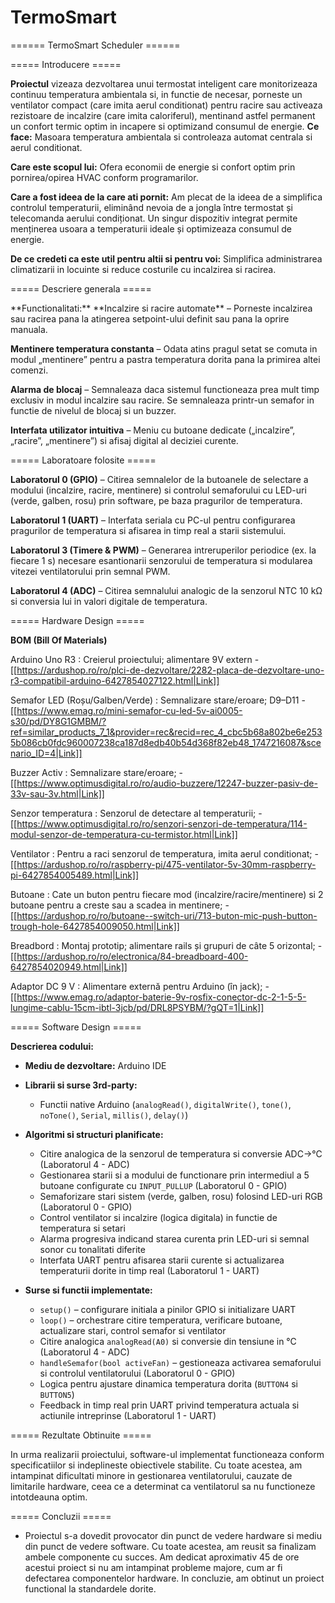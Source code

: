 # TermoSmart

====== TermoSmart Scheduler ======

===== Introducere =====

<note tip>

**Proiectul** vizeaza dezvoltarea unui termostat inteligent care monitorizeaza continuu temperatura ambientala si, in functie de necesar, porneste un ventilator compact (care imita aerul conditionat) pentru racire sau activeaza rezistoare de incalzire (care imita caloriferul), mentinand astfel permanent un confort termic optim in incapere si optimizand consumul de energie.
</note>
 **Ce face:** Masoara temperatura ambientala si controleaza automat centrala si aerul conditionat.

 **Care este scopul lui:** Ofera economii de energie si confort optim prin pornirea/opirea HVAC conform programarilor.

 **Care a fost ideea de la care ati pornit:** Am plecat de la ideea de a simplifica controlul temperaturii, eliminând nevoia de a jongla între termostat și telecomanda aerului condiționat. Un singur dispozitiv integrat permite menținerea usoara a temperaturii ideale și optimizeaza consumul de energie.

 **De ce credeti ca este util pentru altii si pentru voi:** Simplifica administrarea climatizarii in locuinte si reduce costurile cu incalzirea si racirea.  

===== Descriere generala =====

<note tip>
**Functionalitati:**
 **Incalzire si racire automate** – Porneste incalzirea sau racirea pana la atingerea setpoint-ului definit sau pana la oprire manuala.

 **Mentinere temperatura constanta** – Odata atins pragul setat se comuta in modul „mentinere” pentru a pastra temperatura dorita pana la primirea altei comenzi.

 **Alarma de blocaj** – Semnaleaza daca sistemul functioneaza prea mult timp exclusiv in modul incalzire sau racire. Se semnaleaza printr-un semafor in functie de nivelul de blocaj si un buzzer.

 **Interfata utilizator intuitiva** – Meniu cu butoane dedicate („incalzire”, „racire”, „mentinere”) si afisaj digital al deciziei curente.

</note>

===== Laboratoare folosite =====


 **Laboratorul 0 (GPIO)** – Citirea semnalelor de la butoanele de selectare a modului (incalzire, racire, mentinere) si controlul semaforului cu LED-uri (verde, galben, rosu) prin software, pe baza pragurilor de temperatura.

 **Laboratorul 1 (UART)** – Interfata seriala cu PC-ul pentru configurarea pragurilor de temperatura si afisarea in timp real a starii sistemului.
  
 **Laboratorul 3 (Timere & PWM)** – Generarea intreruperilor periodice (ex. la fiecare 1 s) necesare esantionarii senzorului de temperatura si modularea vitezei ventilatorului prin semnal PWM.  

 **Laboratorul 4 (ADC)** – Citirea semnalului analogic de la senzorul NTC 10 kΩ si conversia lui in valori digitale de temperatura.  


===== Hardware Design =====


<note tip>

 **BOM (Bill Of Materials)**

 Arduino Uno R3 : Creierul proiectului; alimentare 9V extern - [[https://ardushop.ro/ro/plci-de-dezvoltare/2282-placa-de-dezvoltare-uno-r3-compatibil-arduino-6427854027122.html|Link]]

 Semafor LED (Roșu/Galben/Verde) : Semnalizare stare/eroare; D9–D11 - [[https://www.emag.ro/mini-semafor-cu-led-5v-ai0005-s30/pd/DY8G1GMBM/?ref=similar_products_7_1&provider=rec&recid=rec_4_cbc5b68a802be6e2535b086cb0fdc960007238ca187d8edb40b54d368f82eb48_1747216087&scenario_ID=4|Link]]

 Buzzer Activ : Semnalizare stare/eroare; - [[https://www.optimusdigital.ro/ro/audio-buzzere/12247-buzzer-pasiv-de-33v-sau-3v.html|Link]]

 Senzor temperatura : Senzorul de detectare al temperaturii; - [[https://www.optimusdigital.ro/ro/senzori-senzori-de-temperatura/114-modul-senzor-de-temperatura-cu-termistor.html|Link]]

 Ventilator : Pentru a raci senzorul de temperatura, imita aerul conditionat; - [[https://ardushop.ro/ro/raspberry-pi/475-ventilator-5v-30mm-raspberry-pi-6427854005489.html|Link]]

 Butoane : Cate un buton pentru fiecare mod (incalzire/racire/mentinere) si 2 butoane pentru a creste sau a scadea in mentinere; - [[https://ardushop.ro/ro/butoane--switch-uri/713-buton-mic-push-button-trough-hole-6427854009050.html|Link]]

 Breadbord : Montaj prototip; alimentare rails și grupuri de câte 5 orizontal; - [[https://ardushop.ro/ro/electronica/84-breadboard-400-6427854020949.html|Link]]
 
 Adaptor DC 9 V : Alimentare externă pentru Arduino (în jack); - [[https://www.emag.ro/adaptor-baterie-9v-rosfix-conector-dc-2-1-5-5-lungime-cablu-15cm-ibtl-3jcb/pd/DRL8PSYBM/?gQT=1|Link]]



</note>



===== Software Design =====

**Descrierea codului:**

* **Mediu de dezvoltare:** Arduino IDE

* **Librarii si surse 3rd-party:**

  * Functii native Arduino (`analogRead()`, `digitalWrite()`, `tone()`, `noTone()`, `Serial`, `millis()`, `delay()`)

* **Algoritmi si structuri planificate:**

  * Citire analogica de la senzorul de temperatura si conversie ADC→°C (Laboratorul 4 - ADC)
  * Gestionarea starii si a modului de functionare prin intermediul a 5 butoane configurate cu `INPUT_PULLUP` (Laboratorul 0 - GPIO)
  * Semaforizare stari sistem (verde, galben, rosu) folosind LED-uri RGB (Laboratorul 0 - GPIO)
  * Control ventilator si incalzire (logica digitala) in functie de temperatura si setari
  * Alarma progresiva indicand starea curenta prin LED-uri si semnal sonor cu tonalitati diferite
  * Interfata UART pentru afisarea starii curente si actualizarea temperaturii dorite in timp real (Laboratorul 1 - UART)

* **Surse si functii implementate:**

  * `setup()` – configurare initiala a pinilor GPIO si initializare UART
  * `loop()` – orchestrare citire temperatura, verificare butoane, actualizare stari, control semafor si ventilator
  * Citire analogica `analogRead(A0)` si conversie din tensiune in °C (Laboratorul 4 - ADC)
  * `handleSemafor(bool activeFan)` – gestioneaza activarea semaforului si controlul ventilatorului (Laboratorul 0 - GPIO)
  * Logica pentru ajustare dinamica temperatura dorita (`BUTTON4` si `BUTTON5`)
  * Feedback in timp real prin UART privind temperatura actuala si actiunile intreprinse (Laboratorul 1 - UART)

===== Rezultate Obtinuite =====

In urma realizarii proiectului, software-ul implementat functioneaza conform specificatiilor si indeplineste obiectivele stabilite. Cu toate acestea, am intampinat dificultati minore in gestionarea ventilatorului, cauzate de limitarile hardware, ceea ce a determinat ca ventilatorul sa nu functioneze intotdeauna optim.

===== Concluzii =====

* Proiectul s-a dovedit provocator din punct de vedere hardware si mediu din punct de vedere software. Cu toate acestea, am reusit sa finalizam ambele componente cu succes. Am dedicat aproximativ 45 de ore acestui proiect si nu am intampinat probleme majore, cum ar fi defectarea componentelor hardware. In concluzie, am obtinut un proiect functional la standardele dorite.
